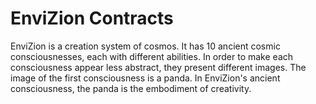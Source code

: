 # EnviZion Contracts
EnviZion is a creation system of cosmos. It has 10 ancient cosmic consciousnesses, each with different abilities. In order to make each consciousness appear less abstract, they present different images. The image of the first consciousness is a panda. In EnviZion's ancient consciousness, the panda is the embodiment of creativity.
